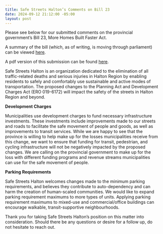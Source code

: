 ```yaml
---
title: Safe Streets Halton’s Comments on Bill 23
date: 2024-09-12 21:12:00 -05:00
layout: post
---
```


Please see below for our submitted comments on the provincial government’s Bill 23, More Homes Built Faster Act.

A summary of the bill (which, as of writing, is moving through parliament) can be viewed [here](https://www.ola.org/en/legislative-business/bills/parliament-43/session-1/bill-23).

A pdf version of this submission can be found [here](https://drive.google.com/file/d/1MA_jIT_yYoKTfXoH0JqpsjXs5Fp6diE8/view?usp=share_link).

Safe Streets Halton is an organization dedicated to the elimination of all traffic-related deaths and serious injuries in Halton Region by enabling residents to safely and comfortably use sustainable and active modes of transportation. The proposed changes to the Planning Act and Development Charges Act (ERO 019-6172) will impact the safety of the streets in Halton Region and beyond.

**Development Charges**

Municipalities use development charges to fund necessary infrastructure investments. These investments include improvements made to our streets and roads to facilitate the safe movement of people and goods, as well as improvements to transit services. While we are happy to see that the province is willing to help make up for the losses municipalities receive from this change, we want to ensure that funding for transit, pedestrian, and cycling infrastructure will not be negatively impacted by the proposed changes. We are calling on the provincial government to make up for the loss with different funding programs and revenue streams municipalities can use for the safe movement of people.

**Parking Requirements**

Safe Streets Halton welcomes changes made to the minimum parking requirements, and believes they contribute to auto-dependency and can harm the creation of human-scaled communities. We would like to expand parking requirement maximums to more types of units. Applying parking requirement maximums to mixed-use and commercial/office buildings can encourage walkable, transit-supportive neighbourhoods.

Thank you for taking Safe Streets Halton’s position on this matter into consideration. Should there be any questions or desire for a follow up, do not hesitate to reach out.